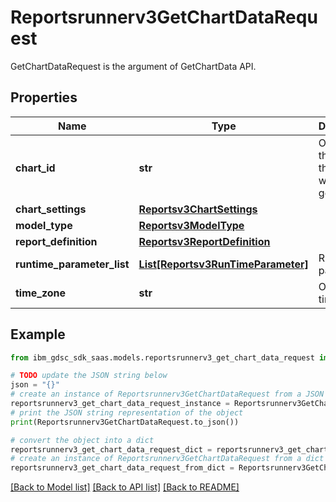 # Reportsrunnerv3GetChartDataRequest

GetChartDataRequest is the argument of GetChartData API.

## Properties

Name | Type | Description | Notes
------------ | ------------- | ------------- | -------------
**chart_id** | **str** | Optional: the ID of the chart we wish to get its data. | [optional] 
**chart_settings** | [**Reportsv3ChartSettings**](Reportsv3ChartSettings.md) |  | [optional] 
**model_type** | [**Reportsv3ModelType**](Reportsv3ModelType.md) |  | [optional] 
**report_definition** | [**Reportsv3ReportDefinition**](Reportsv3ReportDefinition.md) |  | [optional] 
**runtime_parameter_list** | [**List[Reportsv3RunTimeParameter]**](Reportsv3RunTimeParameter.md) | Runtime parameters. | [optional] 
**time_zone** | **str** | Optional: time zone. | [optional] 

## Example

```python
from ibm_gdsc_sdk_saas.models.reportsrunnerv3_get_chart_data_request import Reportsrunnerv3GetChartDataRequest

# TODO update the JSON string below
json = "{}"
# create an instance of Reportsrunnerv3GetChartDataRequest from a JSON string
reportsrunnerv3_get_chart_data_request_instance = Reportsrunnerv3GetChartDataRequest.from_json(json)
# print the JSON string representation of the object
print(Reportsrunnerv3GetChartDataRequest.to_json())

# convert the object into a dict
reportsrunnerv3_get_chart_data_request_dict = reportsrunnerv3_get_chart_data_request_instance.to_dict()
# create an instance of Reportsrunnerv3GetChartDataRequest from a dict
reportsrunnerv3_get_chart_data_request_from_dict = Reportsrunnerv3GetChartDataRequest.from_dict(reportsrunnerv3_get_chart_data_request_dict)
```
[[Back to Model list]](../README.md#documentation-for-models) [[Back to API list]](../README.md#documentation-for-api-endpoints) [[Back to README]](../README.md)


